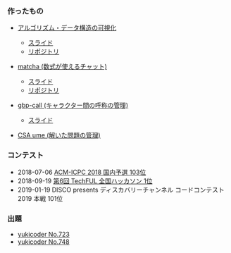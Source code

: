 ### 作ったもの

- [アルゴリズム・データ構造の可視化](https://ia7ck.github.io/visualization/)
    - [スライド](https://docs.google.com/presentation/d/e/2PACX-1vRtTnj4v7Zs-Jbalaxd1DMbgJvDJm97bb0IaXTKPAVJIkD9hgreFrK0g_tAs6yzU4CBvojoQmPlPIGz/pub?start=false&loop=true&delayms=3000)
    - [リポジトリ](https://github.com/ia7ck/visualization)

- [matcha (数式が使えるチャット)](https://matcha-f1496.firebaseapp.com/)
    - [スライド](https://slideship.com/users/@ia7ck/unlisted_presentations/2019/02/CBGgq5sxoQzsWZ1p25ES1u/?hash=wBJEtvpZUjyaPXSTRZCTOoMoUJgUnwmY)
    - [リポジトリ](https://github.com/ia7ck/matcha)

- [gbp-call (キャラクター間の呼称の管理)](https://gbp-call.herokuapp.com/)
    - [スライド](https://slideship.com/users/@ia7ck/unlisted_presentations/2019/02/Pmb6RccrutPWitioJe9NYw/?hash=ZZGEjsvaXRRynsRLSpVxpwcwBKJhqILR)

- [CSA ume (解いた問題の管理)](https://ia7ck0.appspot.com/csa-ume)

### コンテスト

- 2018-07-06 [ACM-ICPC 2018 国内予選 103位](https://icpc.iisf.or.jp/2018-yokohama/1st-round-result/)
- 2018-09-19 [第6回 TechFUL 全国ハッカソン 1位](https://triple-four.hatenablog.com/entry/2018/10/04/144736)
- 2019-01-19 DISCO presents ディスカバリーチャンネル コードコンテスト2019 本戦 101位

### 出題

- [yukicoder No.723](https://yukicoder.me/problems/no/723)
- [yukicoder No.748](https://yukicoder.me/problems/no/748)
